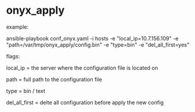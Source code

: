 # onyx_apply


example:

ansible-playbook conf_onyx.yaml -i hosts -e "local_ip=10.7.156.109" -e "path=/var/tmp/onyx_apply/config.bin" -e "type=bin" -e "del_all_first=yes"



flags:

local_ip = the server where the configuration file is located on

path = full path to the configuration file

type = bin / text

del_all_first = delte all configuration before apply the new config
